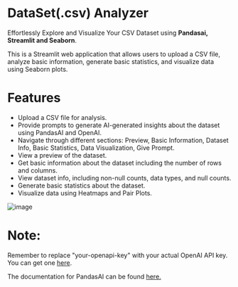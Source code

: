 # DataSet(.csv) Analyzer
Effortlessly Explore and Visualize Your CSV Dataset using **Pandasai, Streamlit and Seaborn**.

This is a Streamlit web application that allows users to upload a CSV file, analyze basic information, generate basic statistics, and visualize data using Seaborn plots.

# Features

- Upload a CSV file for analysis.
- Provide prompts to generate AI-generated insights about the dataset using PandasAI and OpenAI.
- Navigate through different sections: Preview, Basic Information, Dataset Info, Basic Statistics, Data Visualization, Give Prompt.
- View a preview of the dataset.
- Get basic information about the dataset including the number of rows and columns.
- View dataset info, including non-null counts, data types, and null counts.
- Generate basic statistics about the dataset.
- Visualize data using Heatmaps and Pair Plots.


![image](https://github.com/rohan9446/Dataset_analyzer/assets/99634410/8db19ec8-0f5c-46bf-9c74-743c38855f93)

# Note:

[here]: https://platform.openai.com/account/api-keys
Remember to replace "your-openapi-key" with your actual OpenAI API key. You can get one [here].

[here.]: https://pandas-ai.readthedocs.io/en/latest/
The documentation for PandasAI can be found [here.]


